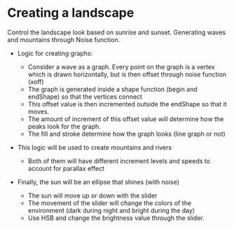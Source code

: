 # Creating a landscape
Control the landscape look based on sunrise and sunset.
Generating waves and mountains through Noise function.

* Logic for creating graphs: 
    * Consider a wave as a graph. Every point on the graph is a vertex which is drawn horizontally, but is then offset through noise function (xoff)
    * The graph is generated inside a shape function (begin and endShape) so that the vertices connect
    * This offset value is then incremented outside the endShape so that it moves. 
    * The amount of increment of this offset value will determine how the peaks look for the graph. 
    * The fill and stroke determine how the graph looks (line graph or not)

* This logic will be used to create mountains and rivers
    * Both of them will have different increment levels and speeds to account for parallax effect

* Finally, the sun will be an ellipse that shines (with noise) 
    * The sun will move up or down with the slider
    * The movement of the slider will change the colors of the environment (dark during night and bright during the day)
    * Use HSB and change the brightness value through the slider. 